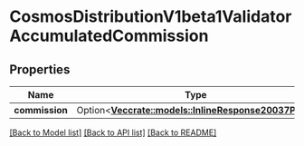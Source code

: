 # CosmosDistributionV1beta1ValidatorAccumulatedCommission

## Properties

Name | Type | Description | Notes
------------ | ------------- | ------------- | -------------
**commission** | Option<[**Vec<crate::models::InlineResponse20037Pool>**](inline_response_200_37_pool.md)> |  | [optional]

[[Back to Model list]](../README.md#documentation-for-models) [[Back to API list]](../README.md#documentation-for-api-endpoints) [[Back to README]](../README.md)


